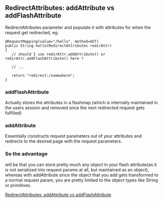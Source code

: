 ## RedirectAttributes: addAttribute vs addFlashAttribute

RedirectAttributes parameter and populate it with attributes for when the request get redirected, eg:
```
@RequestMapping(value="/hello", method=GET)
public String hello(RedirectAttributes redirAttr)
{
   // should I use redirAttr.addAttribute() or redirAttr.addFlashAttribute() here ?

   // ...

   return "redirect:/somewhere";
}
```

### addFlashAttribute
Actually stores the attributes in a flashmap (which is internally maintained in the users session and removed once the next redirected request gets fulfilled)

### addAttribute
Essentially constructs request parameters out of your attributes and redirects to the desired page with the request parameters.

### So the advantage
will be that you can store pretty much any object in your flash attribute(as it is not serialized into request params at all, but maintained as an object), whereas with addAttribute since the object that you add gets transformed to a normal request param, you are pretty limited to the object types like String or primitives.

[RedirectAttributes: addAttribute vs addFlashAttribute](http://stackoverflow.com/questions/14470111/spring-redirectattributes-addattribute-vs-addflashattribute)
